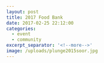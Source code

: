 ```yaml
---
layout: post
title: 2017 Food Bank
date: 2017-02-25 22:12:00
categories:
  - event
  - community
excerpt_separator: '<!--more-->'
image: /uploads/plunge2015soor.jpg
---
```

